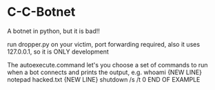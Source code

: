 # C-C-Botnet
A botnet in python, but it is bad!!

run dropper.py on your victim, port forwarding required, also it uses 127.0.0.1, so it is ONLY development

The autoexecute.command let's you choose a set of commands to run when a bot connects and prints the output, e.g.
whoami
{NEW LINE}
notepad hacked.txt
{NEW LINE}
shutdown /s /t 0
END OF EXAMPLE
